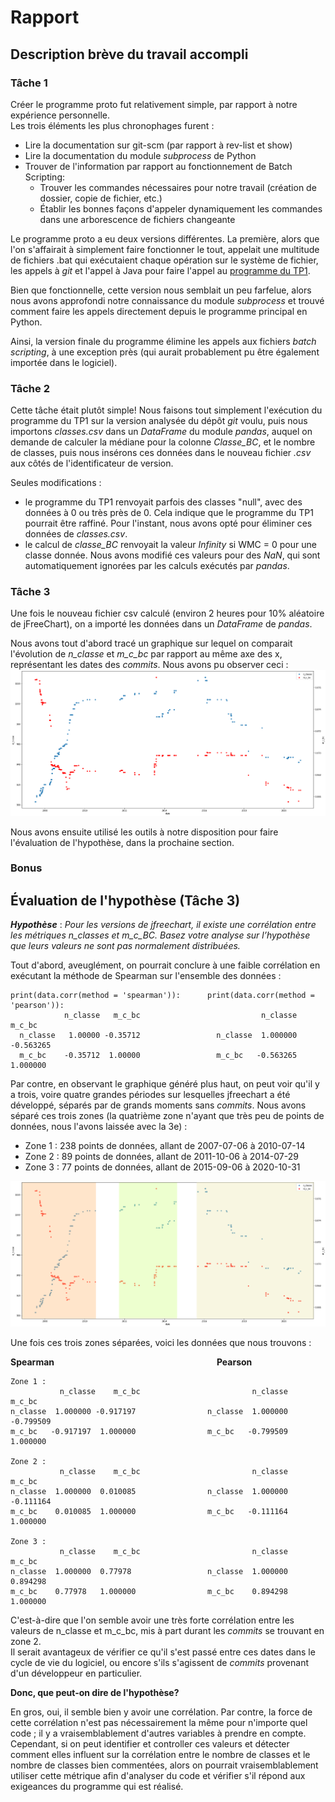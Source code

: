 # Rapport

## Description brève du travail accompli

### Tâche 1

Créer le programme proto fut relativement simple, par rapport à notre expérience personnelle.  
Les trois éléments les plus chronophages furent :

- Lire la documentation sur git-scm (par rapport à rev-list et show)
- Lire la documentation du module *subprocess* de Python
- Trouver de l'information par rapport au fonctionnement de Batch Scripting:
  - Trouver les commandes nécessaires pour notre travail (création de dossier, copie de fichier, etc.) 
  - Établir les bonnes façons d'appeler dynamiquement les commandes dans une arborescence de fichiers changeante

Le programme proto a eu deux versions différentes. La première, alors que l'on s'affairait à simplement faire fonctionner le tout, appelait une multitude de fichiers .bat qui exécutaient chaque opération sur le système de fichier, les appels à *git* et l'appel à Java pour faire l'appel au [programme du TP1](https://github.com/TLOREM/tp1_qm_jp).  

Bien que fonctionnelle, cette version nous semblait un peu farfelue, alors nous avons approfondi notre connaissance du module *subprocess* et trouvé comment faire les appels directement depuis le programme principal en Python. 

Ainsi, la version finale du programme élimine les appels aux fichiers *batch scripting*, à une exception près (qui aurait probablement pu être également importée dans le logiciel).

### Tâche 2
Cette tâche était plutôt simple! Nous faisons tout simplement l'exécution du programme du TP1 sur la version analysée du dépôt *git* voulu, puis nous importons *classes.csv* dans un *DataFrame* du module *pandas*, auquel on demande de calculer la médiane pour la colonne *Classe_BC*, et le nombre de classes, puis nous insérons ces données dans le nouveau fichier *.csv* aux côtés de l'identificateur de version. 

Seules modifications : 
- le programme du TP1 renvoyait parfois des classes "null", avec des données à 0 ou très près de 0. Cela indique que le programme du TP1 pourrait être raffiné. Pour l'instant, nous avons opté pour éliminer ces données de *classes.csv*. 
- le calcul de *classe_BC* renvoyait la valeur *Infinity* si WMC = 0 pour une classe donnée. Nous avons modifié ces valeurs pour des *NaN*, qui sont automatiquement ignorées par les calculs exécutés par *pandas*. 

### Tâche 3

Une fois le nouveau fichier csv calculé (environ 2 heures pour 10% aléatoire de jFreeChart), on a importé les données dans un *DataFrame* de *pandas*.  

Nous avons tout d'abord tracé un graphique sur lequel on comparait l'évolution de *n_classe* et *m_c_bc* par rapport au même axe des x, représentant les dates des *commits*. Nous avons pu observer ceci :  
![graphique à deux axes y : n_classe par rapport au temps ; m_c_bc par rapport au temps](https://github.com/f-lalonde/proto/blob/main/analyses/classe%20n%20vs%20bc.png)


Nous avons ensuite utilisé les outils à notre disposition pour faire l'évaluation de l'hypothèse, dans la prochaine section.

### Bonus


## Évaluation de l'hypothèse (Tâche 3)

***Hypothèse*** : *Pour les versions de jfreechart, il existe une corrélation entre les métriques n_classes et m_c_BC. Basez votre analyse sur l’hypothèse que leurs valeurs ne sont pas normalement distribuées.*

Tout d'abord, aveuglément, on pourrait conclure à une faible corrélation en exécutant la méthode de Spearman sur l'ensemble des données :
```
print(data.corr(method = 'spearman')):      print(data.corr(method = 'pearson')):
            n_classe   m_c_bc                           n_classe   m_c_bc
  n_classe   1.00000 -0.35712                 n_classe  1.000000 -0.563265
  m_c_bc    -0.35712  1.00000                 m_c_bc   -0.563265  1.000000
```

Par contre, en observant le graphique généré plus haut, on peut voir qu'il y a trois, voire quatre grandes périodes sur lesquelles jfreechart a été développé, séparés par de grands moments sans *commits*. Nous avons séparé ces trois zones (la quatrième zone n'ayant que très peu de points de données, nous l'avons laissée avec la 3e) :

- Zone 1 : 238 points de données, allant de 2007-07-06 à 2010-07-14
- Zone 2 : 89 points de données, allant de 2011-10-06 à 2014-07-29
- Zone 3 : 77 points de données, allant de 2015-09-06 à 2020-10-31

![graphique à deux axes y avec zones colorées: n_classe par rapport au temps ; m_c_bc par rapport au temps](https://github.com/f-lalonde/proto/blob/main/analyses/classe%20n%20vs%20bc%20zones.png)

Une fois ces trois zones séparées, voici les données que nous trouvons : 

**Spearman**                                                                  **Pearson**
```
Zone 1 : 
           n_classe    m_c_bc                         n_classe    m_c_bc               
n_classe  1.000000 -0.917197                n_classe  1.000000 -0.799509
m_c_bc   -0.917197  1.000000                m_c_bc   -0.799509  1.000000 

Zone 2 : 
           n_classe    m_c_bc                         n_classe    m_c_bc
n_classe  1.000000  0.010085                n_classe  1.000000 -0.111164
m_c_bc    0.010085  1.000000                m_c_bc   -0.111164  1.000000 

Zone 3 : 
           n_classe    m_c_bc                         n_classe    m_c_bc
n_classe  1.000000  0.77978                 n_classe  1.000000  0.894298
m_c_bc    0.77978   1.000000                m_c_bc    0.894298  1.000000 
```

C'est-à-dire que l'on semble avoir une très forte corrélation entre les valeurs de n_classe et m_c_bc, mis à part durant les *commits* se trouvant en zone 2.  
Il serait avantageux de vérifier ce qu'il s'est passé entre ces dates dans le cycle de vie du logiciel, ou encore s'ils s'agissent de *commits* provenant d'un développeur en particulier. 

**Donc, que peut-on dire de l'hypothèse?**  

En gros, oui, il semble bien y avoir une corrélation. Par contre, la force de cette corrélation n'est pas nécessairement la même pour n'importe quel code ; il y a vraisemblablement d'autres variables à prendre en compte. Cependant, si on peut identifier et controller ces valeurs et détecter comment elles influent sur la corrélation entre le nombre de classes et le nombre de classes bien commentées, alors on pourrait vraisemblablement utiliser cette métrique afin d'analyser du code et vérifier s'il répond aux exigeances du programme qui est réalisé. 

